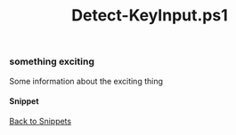 ﻿---
layout: post
title: Detect-KeyInput.ps1
---

### something exciting

Some information about the exciting thing

#### Snippet

<script async src="https://gist-it.appspot.com/github.com/BanterBoy/scripts-blog/blob/master/PowerShell/snippets/Detect-KeyInput.ps1"></script>

<a href="/menu/_pages/snippets.html">Back to Snippets</a>
